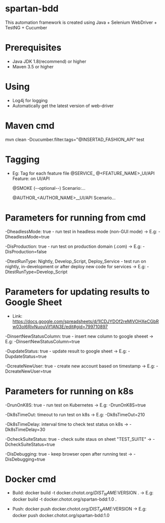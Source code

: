 # spartan-bdd
This automation framework is created using Java + Selenium WebDriver + TestNG + Cucumber

#
# Prerequisites
- Java JDK 1.8(recommend) or higher
- Maven 3.5 or higher


# Using
- Log4j for logging
- Automatically get the latest version of web-driver


# Maven cmd
mvn clean -Dcucumber.filter.tags="@INSERTAD_FASHION_API" test


# Tagging
- Eg: Tag for each feature file
@SERVICE_<NAME>
@<FEATURE_NAME>_UI/API
Feature: <Feature name> on UI/API

    @SMOKE (--optional--)
        Scenario:...
    
    @AUTHOR_<AUTHOR_NAME>_<SQUAD>_UI/API
        Scenario...

# Parameters for running from cmd
-DheadlessMode: true - run test in headless mode (non-GUI mode)
-> E.g: -DheadlessMode=true

-DisProduction: true - run test on production domain (.com)
-> E.g: -DisProduction=false

-DtestRunType: Nightly, Develop_Script, Deploy_Service - test run on nightly, in-development or after deploy new code for services
-> E.g: -DtestRunType=Develop_Script


# Parameters for updating results to Google Sheet 
- Link: https://docs.google.com/spreadsheets/d/1lCDJYDOf2reMlVOHXeCGbRw03ol6RivNuouVif1AN3E/edit#gid=799710897

-DinsertNewStatusColumn: true - insert new <Status> column to google sheeet
-> E.g: -DinsertNewStatusColumn=true

-DupdateStatus: true - update result to google sheet
-> E.g: -DupdateStatus=true

-DcreateNewUser: true - create new account based on timestamp
-> E.g: -DcreateNewUser=true


# Parameters for running on k8s
-DrunOnK8S: true - run test on Kubernetes
-> E.g: -DrunOnK8S=true

-Dk8sTimeOut: timeout to run test on k8s 
-> E.g: -Dk8sTimeOut=210

-Dk8sTimeDelay: interval time to check test status on k8s
-> -Dk8sTimeDelay=30

-DcheckSuiteStatus: true - check suite staus on sheet "TEST_SUITE"
-> -DcheckSuiteStatus=true

-DisDebugging: true - keep browser open after running test
-> -DisDebugging=true


# Docker cmd
- Build: docker build -t docker.chotot.org/$DIST_NAME:$VERSION .
-> E.g: docker build -t docker.chotot.org/spartan-bdd:1.0 .

- Push: docker push docker.chotot.org/$DIST_NAME:$VERSION
-> E.g: docker push docker.chotot.org/spartan-bdd:1.0

